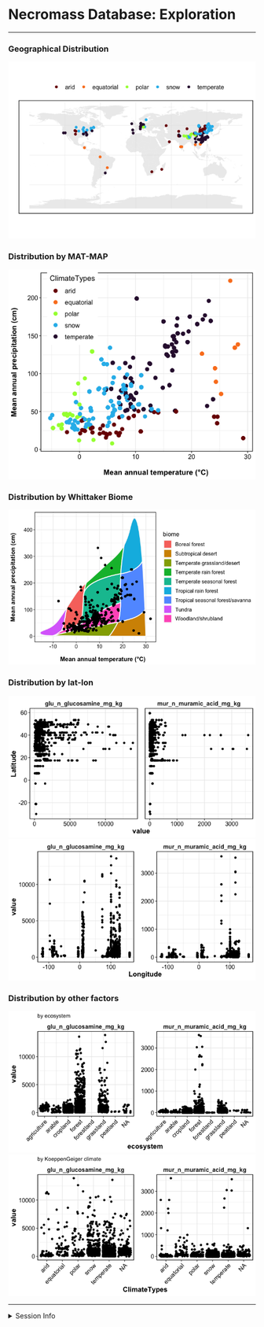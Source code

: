 Necromass Database: Exploration
================

------------------------------------------------------------------------

### Geographical Distribution

![](a-report-exploratory_files/figure-gfm/map-1.png)<!-- -->

### Distribution by MAT-MAP

![](a-report-exploratory_files/figure-gfm/mat-map-1.png)<!-- -->

### Distribution by Whittaker Biome

![](a-report-exploratory_files/figure-gfm/whittaker-1.png)<!-- -->

### Distribution by lat-lon

![](a-report-exploratory_files/figure-gfm/explor-latlon-1.png)<!-- -->![](a-report-exploratory_files/figure-gfm/explor-latlon-2.png)<!-- -->

### Distribution by other factors

![](a-report-exploratory_files/figure-gfm/explor-jitters-1.png)<!-- -->![](a-report-exploratory_files/figure-gfm/explor-jitters-2.png)<!-- -->

------------------------------------------------------------------------

<details>
<summary>
Session Info
</summary>

Date run: 2023-09-12

    ## R version 4.2.1 (2022-06-23)
    ## Platform: x86_64-apple-darwin17.0 (64-bit)
    ## Running under: macOS Big Sur ... 10.16
    ## 
    ## Matrix products: default
    ## BLAS:   /Library/Frameworks/R.framework/Versions/4.2/Resources/lib/libRblas.0.dylib
    ## LAPACK: /Library/Frameworks/R.framework/Versions/4.2/Resources/lib/libRlapack.dylib
    ## 
    ## locale:
    ## [1] en_US.UTF-8/en_US.UTF-8/en_US.UTF-8/C/en_US.UTF-8/en_US.UTF-8
    ## 
    ## attached base packages:
    ## [1] stats     graphics  grDevices utils     datasets  methods   base     
    ## 
    ## other attached packages:
    ##  [1] sf_1.0-8                rnaturalearthdata_0.1.0 rnaturalearth_0.1.0    
    ##  [4] plotbiomes_0.0.0.9001   googlesheets4_1.0.1     lubridate_1.9.2        
    ##  [7] forcats_1.0.0           stringr_1.5.0           dplyr_1.1.0            
    ## [10] purrr_1.0.1             readr_2.1.4             tidyr_1.3.0            
    ## [13] tibble_3.1.8            ggplot2_3.4.0           tidyverse_2.0.0        
    ## [16] tarchetypes_0.7.2       targets_0.14.0         
    ## 
    ## loaded via a namespace (and not attached):
    ##  [1] viridisLite_0.4.1  highr_0.9          sp_1.5-0           stats4_4.2.1      
    ##  [5] base64url_1.4      cellranger_1.1.0   yaml_2.3.5         pillar_1.8.1      
    ##  [9] backports_1.4.1    lattice_0.20-45    glue_1.6.2         digest_0.6.29     
    ## [13] colorspace_2.0-3   htmltools_0.5.3    pkgconfig_2.0.3    raster_3.6-23     
    ## [17] s2_1.1.0           scales_1.2.1       webshot_0.5.4      processx_3.7.0    
    ## [21] terra_1.7-46       satellite_1.0.4    tzdb_0.3.0         timechange_0.2.0  
    ## [25] proxy_0.4-27       googledrive_2.0.0  farver_2.1.1       generics_0.1.3    
    ## [29] ellipsis_0.3.2     withr_2.5.0        cli_3.6.0          mapview_2.11.0    
    ## [33] magrittr_2.0.3     evaluate_0.16      ps_1.7.1           fs_1.5.2          
    ## [37] fansi_1.0.3        class_7.3-20       tools_4.2.1        data.table_1.14.4 
    ## [41] hms_1.1.2          gargle_1.2.0       lifecycle_1.0.3    munsell_0.5.0     
    ## [45] callr_3.7.2        compiler_4.2.1     e1071_1.7-11       rlang_1.0.6       
    ## [49] classInt_0.4-7     units_0.8-0        grid_4.2.1         rstudioapi_0.14   
    ## [53] htmlwidgets_1.5.4  crosstalk_1.2.0    igraph_1.3.4       labeling_0.4.2    
    ## [57] leafem_0.2.0       base64enc_0.1-3    rmarkdown_2.21     wk_0.6.0          
    ## [61] gtable_0.3.0       codetools_0.2-18   DBI_1.1.3          R6_2.5.1          
    ## [65] knitr_1.42         fastmap_1.1.0      utf8_1.2.2         KernSmooth_2.23-20
    ## [69] stringi_1.7.8      Rcpp_1.0.11        vctrs_0.5.2        png_0.1-7         
    ## [73] leaflet_2.2.0      tidyselect_1.2.0   xfun_0.37

</details>
